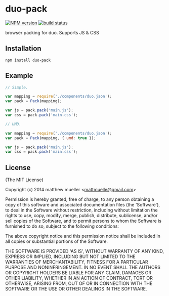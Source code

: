 
# duo-pack

[![NPM version][npm-image]][npm-url]
[![build status][travis-image]][travis-url]

  browser packing for duo. Supports JS & CSS

## Installation

    npm install duo-pack

## Example

```js
// Simple.

var mapping = require('./components/duo.json');
var pack = Pack(mapping);

var js = pack.pack('main.js');
var css = pack.pack('main.css');
```

```js
// UMD.

var mapping = require('./components/duo.json');
var pack = Pack(mapping, { umd: true });

var js = pack.pack('main.js');
var css = pack.pack('main.css');
```

## License

(The MIT License)

Copyright (c) 2014 matthew mueller &lt;mattmuelle@gmail.com&gt;

Permission is hereby granted, free of charge, to any person obtaining
a copy of this software and associated documentation files (the
'Software'), to deal in the Software without restriction, including
without limitation the rights to use, copy, modify, merge, publish,
distribute, sublicense, and/or sell copies of the Software, and to
permit persons to whom the Software is furnished to do so, subject to
the following conditions:

The above copyright notice and this permission notice shall be
included in all copies or substantial portions of the Software.

THE SOFTWARE IS PROVIDED 'AS IS', WITHOUT WARRANTY OF ANY KIND,
EXPRESS OR IMPLIED, INCLUDING BUT NOT LIMITED TO THE WARRANTIES OF
MERCHANTABILITY, FITNESS FOR A PARTICULAR PURPOSE AND NONINFRINGEMENT.
IN NO EVENT SHALL THE AUTHORS OR COPYRIGHT HOLDERS BE LIABLE FOR ANY
CLAIM, DAMAGES OR OTHER LIABILITY, WHETHER IN AN ACTION OF CONTRACT,
TORT OR OTHERWISE, ARISING FROM, OUT OF OR IN CONNECTION WITH THE
SOFTWARE OR THE USE OR OTHER DEALINGS IN THE SOFTWARE.

[npm-image]: https://img.shields.io/npm/v/duo-pack.svg?style=flat
[npm-url]: https://npmjs.org/package/duo-pack
[travis-image]: https://img.shields.io/travis/duojs/pack.svg?style=flat
[travis-url]: https://travis-ci.org/duojs/pack

